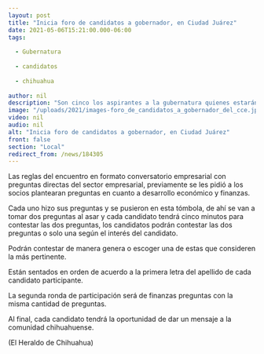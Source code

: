 ```yaml
---
layout: post
title: "Inicia foro de candidatos a gobernador, en Ciudad Juárez"
date: 2021-05-06T15:21:00.000-06:00
tags:
  
  - Gubernatura
  
  - candidatos
  
  - chihuahua
  
author: nil
description: "Son cinco los aspirantes a la gubernatura quienes estarán contestando a las preguntas del sector empresarial"
image: "/uploads/2021/images-foro_de_candidatos_a_gobernador_del_cce.jpg"
video: nil
audio: nil
alt: "Inicia foro de candidatos a gobernador, en Ciudad Juárez"
front: false
section: "Local"
redirect_from: /news/184305
---
```


Las reglas del encuentro en formato conversatorio empresarial con preguntas directas del sector empresarial, previamente se les pidió a los socios plantearan preguntas en cuanto a desarrollo económico y finanzas.

Cada uno hizo sus preguntas y se pusieron en esta tómbola, de ahí se van a tomar dos preguntas al asar y cada candidato tendrá cinco minutos para contestar las dos preguntas, los candidatos podrán contestar las dos preguntas o solo una según el interés del candidato.

Podrán contestar de manera genera o escoger una de estas que consideren la más pertinente.

Están sentados en orden de acuerdo a la primera letra del apellido de cada candidato participante.

La segunda ronda de participación será de finanzas preguntas con la misma cantidad de preguntas.

Al final, cada candidato tendrá la oportunidad de dar un mensaje a la comunidad chihuahuense.

(El Heraldo de Chihuahua)
